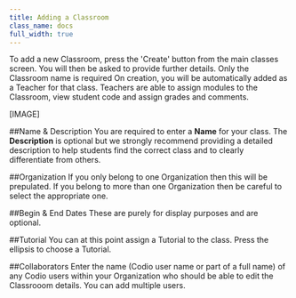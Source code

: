```yaml
---
title: Adding a Classroom
class_name: docs
full_width: true
---
```


To add a new Classroom, press the 'Create' button from the main classes screen. You will then be asked to provide further details. Only the Classroom name is required 
On creation, you will be automatically added as a Teacher for that class. Teachers are able to assign modules to the Classroom, view student code and assign grades and comments.

[IMAGE]

##Name & Description
You are required to enter a **Name** for your class. The **Description** is optional but we strongly recommend providing a detailed description to help students find the correct class and to clearly differentiate from others. 

##Organization
If you only belong to one Organization then this will be prepulated. If you belong to more than one Organization then be careful to select the appropriate one.

##Begin & End Dates
These are purely for display purposes and are optional.

##Tutorial
You can at this point assign a Tutorial to the class. Press the ellipsis to choose a Tutorial.

##Collaborators
Enter the name (Codio user name or part of a full name) of any Codio users within your Organization who should be able to edit the Classrooom details. You can add multiple users.



